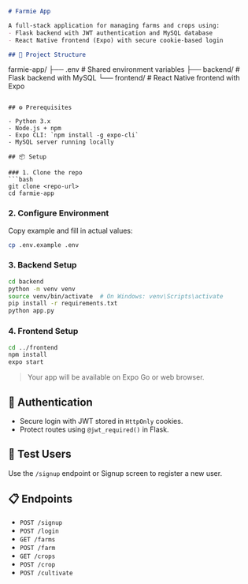```markdown
# Farmie App

A full-stack application for managing farms and crops using:
- Flask backend with JWT authentication and MySQL database
- React Native frontend (Expo) with secure cookie-based login

## 🔧 Project Structure

```
farmie-app/
├── .env             # Shared environment variables
├── backend/         # Flask backend with MySQL
└── frontend/        # React Native frontend with Expo
```

## ⚙️ Prerequisites

- Python 3.x
- Node.js + npm
- Expo CLI: `npm install -g expo-cli`
- MySQL server running locally

## 📦 Setup

### 1. Clone the repo
```bash
git clone <repo-url>
cd farmie-app
```

### 2. Configure Environment

Copy example and fill in actual values:
```bash
cp .env.example .env
```

### 3. Backend Setup
```bash
cd backend
python -m venv venv
source venv/bin/activate  # On Windows: venv\Scripts\activate
pip install -r requirements.txt
python app.py
```

### 4. Frontend Setup
```bash
cd ../frontend
npm install
expo start
```

> Your app will be available on Expo Go or web browser.

## 🔐 Authentication
- Secure login with JWT stored in `HttpOnly` cookies.
- Protect routes using `@jwt_required()` in Flask.

## 🧪 Test Users
Use the `/signup` endpoint or Signup screen to register a new user.

## 📋 Endpoints
- `POST /signup`
- `POST /login`
- `GET /farms`
- `POST /farm`
- `GET /crops`
- `POST /crop`
- `POST /cultivate`
```